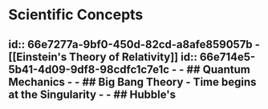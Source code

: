 # Scientific Concepts
id:: 66e7277a-9bf0-450d-82cd-a8afe859057b
	- [[Einstein's Theory of Relativity]]
	  id:: 66e714e5-5b41-4d09-9df8-98cdfc1c7e1c
		-
	- ## Quantum Mechanics
		-
	- ## Big Bang Theory
		- Time begins at the Singularity
		-
	- ## Hubble's
-